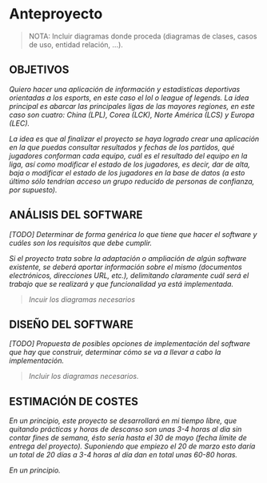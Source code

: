 # Anteproyecto

> NOTA: Incluir diagramas donde proceda (diagramas de clases, casos de uso, entidad relación, ...).

## OBJETIVOS

*Quiero hacer una aplicación de información y estadísticas deportivas orientadas a los esports, en este caso el lol o league of legends. La idea principal es abarcar las principales ligas de las mayores regiones, en este caso son cuatro: China (LPL), Corea (LCK), Norte América (LCS) y Europa (LEC).*

*La idea es que al finalizar el proyecto se haya logrado crear una aplicación en la que puedas consultar resultados y fechas de los partidos, qué jugadores conforman cada equipo, cuál es el resultado del equipo en la liga, así como modificar el estado de los jugadores, es decir, dar de alta, baja o modificar el estado de los jugadores en la base de datos (a esto último sólo tendrían acceso un grupo reducido de personas de confianza, por supuesto).*

## ANÁLISIS DEL SOFTWARE

*[TODO] Determinar de forma genérica lo que tiene que hacer el software y cuáles son los requisitos que debe cumplir.*

*Si el proyecto trata sobre la adaptación o ampliación de algún software existente, se deberá aportar información sobre el mismo (documentos electrónicos, direcciones URL, etc.), delimitando claramente cuál será el trabajo que se realizará y que funcionalidad ya está implementada.*

> *Incuir los diagramas necesarios*

## DISEÑO DEL SOFTWARE

*[TODO] Propuesta de posibles opciones de implementación del software que hay que construir, determinar cómo se va a llevar a cabo la implementación.*

>  *Incluir los diagramas necesarios.*

## ESTIMACIÓN DE COSTES

*En un principio, este proyecto se desarrollará en mi tiempo libre, que quitando prácticas y horas de descanso son unas 3-4 horas al dia sin contar fines de semana, ésto sería hasta el 30 de mayo (fecha límite de entrega del proyecto). Suponiendo que empiezo el 20 de marzo esto daría un total de 20 días a 3-4 horas al día dan en total unas 60-80 horas.*

*En un principio.*
